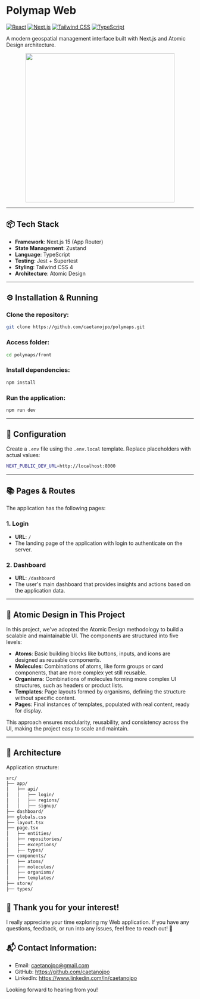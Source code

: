 # Polymap Web
[![React](https://img.shields.io/badge/React-18.x-blue)](https://reactjs.org/)
[![Next.js](https://img.shields.io/badge/Next.js-13.x-lightblue)](https://nextjs.org/)
[![Tailwind CSS](https://img.shields.io/badge/Tailwind_CSS-3.x-pink)](https://tailwindcss.com/)
[![TypeScript](https://img.shields.io/badge/TypeScript-5.x-blue)](https://www.typescriptlang.org/)

A modern geospatial management interface built with Next.js and Atomic Design architecture.

<p align="center">
  <img src="https://github.com/user-attachments/assets/a96044e3-3f8d-4d02-9856-75c292489c5b" width="400">
</p>

---

## 📦 Tech Stack

- **Framework**: Next.js 15 (App Router)
- **State Management**: Zustand
- **Language**: TypeScript
- **Testing**: Jest + Supertest
- **Styling**: Tailwind CSS 4
- **Architecture**: Atomic Design

---

## ⚙️ Installation & Running

### Clone the repository:
```bash
git clone https://github.com/caetanojpo/polymaps.git
```

### Access folder:
```bash
cd polymaps/front
```

### Install dependencies:
```bash
npm install
```

### Run the application:
```bash
npm run dev
```

---

## 🔧 Configuration

Create a `.env` file using the `.env.local` template. Replace placeholders with actual values:
```bash
NEXT_PUBLIC_DEV_URL=http://localhost:8000
```

---

## 📚 Pages & Routes

The application has the following pages:

### 1. Login

- **URL**: `/`
- The landing page of the application with login to authenticate on the server.

### 2. Dashboard

- **URL**: `/dashboard`
- The user's main dashboard that provides insights and actions based on the application data.

---

## 🧱 **Atomic Design in This Project**

In this project, we've adopted the Atomic Design methodology to build a scalable and maintainable UI. The components are structured into five levels:

- **Atoms**: Basic building blocks like buttons, inputs, and icons are designed as reusable components.
- **Molecules**: Combinations of atoms, like form groups or card components, that are more complex yet still reusable.
- **Organisms**: Combinations of molecules forming more complex UI structures, such as headers or product lists.
- **Templates**: Page layouts formed by organisms, defining the structure without specific content.
- **Pages**: Final instances of templates, populated with real content, ready for display.

This approach ensures modularity, reusability, and consistency across the UI, making the project easy to scale and maintain.

---

## 📐 Architecture
Application structure:
``` bash
src/
├── app/
│   ├── api/
│   │   ├── login/
│   │   ├── regions/
│   │   ├── signup/
├── dashboard/
├── globals.css
├── layout.tsx
├── page.tsx
│   ├── entities/
│   ├── repositories/
│   ├── exceptions/
│   ├── types/
├── components/
│   ├── atoms/
│   ├── molecules/
│   ├── organisms/
│   ├── templates/
├── store/
├── types/
```

## 🎉 Thank you for your interest!
I really appreciate your time exploring my Web application. If you have any questions, feedback, or run into any issues, feel free to reach out! 🚀

## 📬 Contact Information:
- Email: caetanojpo@gmail.com
- GitHub: https://github.com/caetanojpo
- LinkedIn: https://www.linkedin.com/in/caetanojpo

Looking forward to hearing from you!
